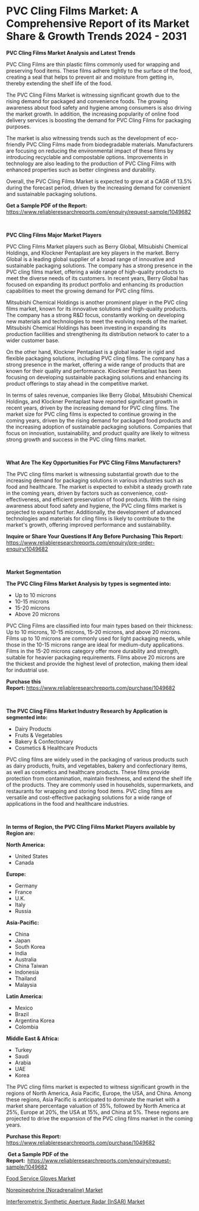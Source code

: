 <p><h1>PVC Cling Films Market: A Comprehensive Report of its Market Share & Growth Trends 2024 - 2031</h1></p><p><strong>PVC Cling Films Market Analysis and Latest Trends</strong></p>
<p><p>PVC Cling Films are thin plastic films commonly used for wrapping and preserving food items. These films adhere tightly to the surface of the food, creating a seal that helps to prevent air and moisture from getting in, thereby extending the shelf life of the food.</p><p>The PVC Cling Films Market is witnessing significant growth due to the rising demand for packaged and convenience foods. The growing awareness about food safety and hygiene among consumers is also driving the market growth. In addition, the increasing popularity of online food delivery services is boosting the demand for PVC Cling Films for packaging purposes.</p><p>The market is also witnessing trends such as the development of eco-friendly PVC Cling Films made from biodegradable materials. Manufacturers are focusing on reducing the environmental impact of these films by introducing recyclable and compostable options. Improvements in technology are also leading to the production of PVC Cling Films with enhanced properties such as better clinginess and durability.</p><p>Overall, the PVC Cling Films Market is expected to grow at a CAGR of 13.5% during the forecast period, driven by the increasing demand for convenient and sustainable packaging solutions.</p></p>
<p><strong>Get a Sample PDF of the Report:&nbsp;</strong> <a href="https://www.reliableresearchreports.com/enquiry/request-sample/1049682">https://www.reliableresearchreports.com/enquiry/request-sample/1049682</a></p>
<p>&nbsp;</p>
<p><strong>PVC Cling Films Major Market Players</strong></p>
<p><p>PVC Cling Films Market players such as Berry Global, Mitsubishi Chemical Holdings, and Klockner Pentaplast are key players in the market. Berry Global is a leading global supplier of a broad range of innovative and sustainable packaging solutions. The company has a strong presence in the PVC cling films market, offering a wide range of high-quality products to meet the diverse needs of its customers. In recent years, Berry Global has focused on expanding its product portfolio and enhancing its production capabilities to meet the growing demand for PVC cling films.</p><p>Mitsubishi Chemical Holdings is another prominent player in the PVC cling films market, known for its innovative solutions and high-quality products. The company has a strong R&D focus, constantly working on developing new materials and technologies to meet the evolving needs of the market. Mitsubishi Chemical Holdings has been investing in expanding its production facilities and strengthening its distribution network to cater to a wider customer base.</p><p>On the other hand, Klockner Pentaplast is a global leader in rigid and flexible packaging solutions, including PVC cling films. The company has a strong presence in the market, offering a wide range of products that are known for their quality and performance. Klockner Pentaplast has been focusing on developing sustainable packaging solutions and enhancing its product offerings to stay ahead in the competitive market.</p><p>In terms of sales revenue, companies like Berry Global, Mitsubishi Chemical Holdings, and Klockner Pentaplast have reported significant growth in recent years, driven by the increasing demand for PVC cling films. The market size for PVC cling films is expected to continue growing in the coming years, driven by the rising demand for packaged food products and the increasing adoption of sustainable packaging solutions. Companies that focus on innovation, sustainability, and product quality are likely to witness strong growth and success in the PVC cling films market.</p></p>
<p>&nbsp;</p>
<p><strong>What Are The Key Opportunities For PVC Cling Films Manufacturers?</strong></p>
<p><p>The PVC cling films market is witnessing substantial growth due to the increasing demand for packaging solutions in various industries such as food and healthcare. The market is expected to exhibit a steady growth rate in the coming years, driven by factors such as convenience, cost-effectiveness, and efficient preservation of food products. With the rising awareness about food safety and hygiene, the PVC cling films market is projected to expand further. Additionally, the development of advanced technologies and materials for cling films is likely to contribute to the market's growth, offering improved performance and sustainability.</p></p>
<p><strong>Inquire or Share Your Questions If Any Before Purchasing This Report:</strong> <a href="https://www.reliableresearchreports.com/enquiry/pre-order-enquiry/1049682">https://www.reliableresearchreports.com/enquiry/pre-order-enquiry/1049682</a></p>
<p>&nbsp;</p>
<p><strong>Market Segmentation</strong></p>
<p><strong>The PVC Cling Films Market Analysis by types is segmented into:</strong></p>
<p><ul><li>Up to 10 microns</li><li>10-15 microns</li><li>15-20 microns</li><li>Above 20 microns</li></ul></p>
<p><p>PVC Cling Films are classified into four main types based on their thickness: Up to 10 microns, 10-15 microns, 15-20 microns, and above 20 microns. Films up to 10 microns are commonly used for light packaging needs, while those in the 10-15 microns range are ideal for medium-duty applications. Films in the 15-20 microns category offer more durability and strength, suitable for heavier packaging requirements. Films above 20 microns are the thickest and provide the highest level of protection, making them ideal for industrial use.</p></p>
<p><strong>Purchase this Report:&nbsp;</strong><a href="https://www.reliableresearchreports.com/purchase/1049682">https://www.reliableresearchreports.com/purchase/1049682</a></p>
<p>&nbsp;</p>
<p><strong>The PVC Cling Films Market Industry Research by Application is segmented into:</strong></p>
<p><ul><li>Dairy Products</li><li>Fruits & Vegetables</li><li>Bakery & Confectionary</li><li>Cosmetics & Healthcare Products</li></ul></p>
<p><p>PVC cling films are widely used in the packaging of various products such as dairy products, fruits, and vegetables, bakery and confectionary items, as well as cosmetics and healthcare products. These films provide protection from contamination, maintain freshness, and extend the shelf life of the products. They are commonly used in households, supermarkets, and restaurants for wrapping and storing food items. PVC cling films are versatile and cost-effective packaging solutions for a wide range of applications in the food and healthcare industries.</p></p>
<p>&nbsp;</p>
<p><strong>In terms of Region, the PVC Cling Films Market Players available by Region are:</strong></p>
<p>
    <p> <strong> North America: </strong>
        <ul>
            <li>United States</li>
            <li>Canada</li>
        </ul>
        </p> 
    <p> <strong> Europe: </strong>
        <ul>
            <li>Germany</li>
            <li>France</li>
            <li>U.K.</li>
            <li>Italy</li>
            <li>Russia</li>
        </ul>
        </p> 
    <p> <strong> Asia-Pacific: </strong>
        <ul>
            <li>China</li>
            <li>Japan</li>
            <li>South Korea</li>
            <li>India</li>
            <li>Australia</li>
            <li>China Taiwan</li>
            <li>Indonesia</li>
            <li>Thailand</li>
            <li>Malaysia</li>
        </ul>
        </p> 
    <p> <strong> Latin America: </strong>
        <ul>
            <li>Mexico</li>
            <li>Brazil</li>
            <li>Argentina Korea</li>
            <li>Colombia</li>
        </ul>
        </p> 
    <p> <strong> Middle East & Africa: </strong>
        <ul>
            <li>Turkey</li>
            <li>Saudi</li>
            <li>Arabia</li>
            <li>UAE</li>
            <li>Korea</li>
        </ul>
    </p>
    </p>
<p><p>The PVC cling films market is expected to witness significant growth in the regions of North America, Asia Pacific, Europe, the USA, and China. Among these regions, Asia Pacific is anticipated to dominate the market with a market share percentage valuation of 35%, followed by North America at 25%, Europe at 20%, the USA at 15%, and China at 5%. These regions are projected to drive the expansion of the PVC cling films market in the coming years.</p></p>
<p><strong>Purchase this Report: </strong><a href="https://www.reliableresearchreports.com/purchase/1049682">https://www.reliableresearchreports.com/purchase/1049682</a></p>
<p>&nbsp;<strong>Get a Sample PDF of the Report:&nbsp;&nbsp;</strong><a href="https://www.reliableresearchreports.com/enquiry/request-sample/1049682">https://www.reliableresearchreports.com/enquiry/request-sample/1049682</a></p>
<p><strong></strong></p>
<p><p><a href="https://view.publitas.com/reportprime-1/food-service-gloves-market-research-report-provides-thorough-industry-overview-which-offers-an-in-depth-analysis-of-product-trends-and-new-market-divisions/">Food Service Gloves Market</a></p><p><a href="https://view.publitas.com/reportprime-1/norepinephrine-noradrenaline-market-research-report-provides-thorough-industry-overview-which-offers-an-in-depth-analysis-of-product-trends-and-new-market-divisions/">Norepinephrine (Noradrenaline) Market</a></p><p><a href="https://view.publitas.com/reportprime-1/interferometric-synthetic-aperture-radar-insar-market-challenges-opportunities-and-growth-drivers-and-major-market-players-forecasted-for-period-from-2023-2030/">Interferometric Synthetic Aperture Radar (InSAR) Market</a></p></p>